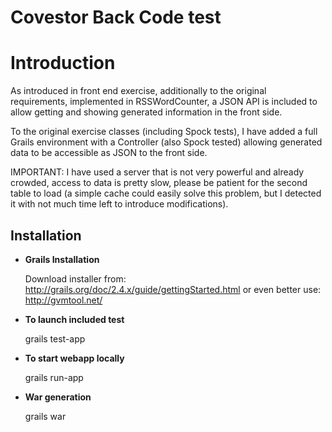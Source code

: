 Covestor Back Code test
==============

Introduction
==============

As introduced in front end exercise, additionally to the original requirements, implemented in RSSWordCounter, a JSON API
is included to allow getting and showing generated information in the front side.

To the original exercise classes (including Spock tests), I have added a full Grails environment with a Controller
(also Spock tested) allowing generated data to be accessible as JSON to the front side.

IMPORTANT: I have used a server that is not very powerful and already crowded, access to data is pretty slow, please be
patient for the second table to load (a simple cache could easily solve this problem, but I detected it with not much
time left to introduce modifications).

Installation
--------------

- **Grails Installation**

    Download installer from: http://grails.org/doc/2.4.x/guide/gettingStarted.html
    or even better use: http://gvmtool.net/

- **To launch included test**

    grails test-app

- **To start webapp locally**

    grails run-app

- **War generation**

    grails war